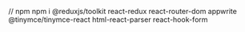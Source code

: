 // npm
npm i @reduxjs/toolkit react-redux react-router-dom appwrite @tinymce/tinymce-react html-react-parser react-hook-form